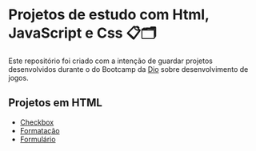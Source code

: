 # Projetos de estudo com Html, JavaScript e Css 📋🗂
Este repositório foi criado com a intenção de guardar projetos desenvolvidos durante o do Bootcamp da [Dio](https://www.dio.me/) sobre desenvolvimento de jogos.

## Projetos em HTML 
<ul>
  <li><a href="https://github.com/WagnerJrr/Projetos-Html_JavaScript_Css/tree/main/HTML/Checkbox">Checkbox</li>
  <li><a href="https://github.com/WagnerJrr/Projetos-Html_JavaScript_Css/tree/main/HTML/Formata%C3%A7%C3%A3o">Formatação</li>
  <li><a href="https://github.com/WagnerJrr/Projetos-Html_JavaScript_Css/tree/main/HTML/Formul%C3%A1rio">Formulário</li> 
</ul>

